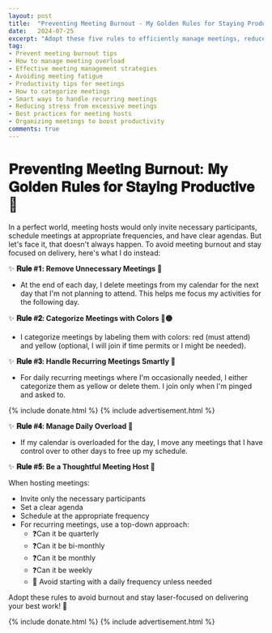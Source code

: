 ```yaml
---
layout: post
title:  "Preventing Meeting Burnout - My Golden Rules for Staying Productive"
date:   2024-07-25
excerpt: "Adopt these five rules to efficiently manage meetings, reduce burnout, and enhance productivity."
tag:
- Prevent meeting burnout tips
- How to manage meeting overload
- Effective meeting management strategies
- Avoiding meeting fatigue
- Productivity tips for meetings
- How to categorize meetings
- Smart ways to handle recurring meetings
- Reducing stress from excessive meetings
- Best practices for meeting hosts
- Organizing meetings to boost productivity
comments: true
---
```


# 𝐏𝐫𝐞𝐯𝐞𝐧𝐭𝐢𝐧𝐠 𝐌𝐞𝐞𝐭𝐢𝐧𝐠 𝐁𝐮𝐫𝐧𝐨𝐮𝐭: 𝐌𝐲 𝐆𝐨𝐥𝐝𝐞𝐧 𝐑𝐮𝐥𝐞𝐬 𝐟𝐨𝐫 𝐒𝐭𝐚𝐲𝐢𝐧𝐠 𝐏𝐫𝐨𝐝𝐮𝐜𝐭𝐢𝐯𝐞 🌟

In a perfect world, meeting hosts would only invite necessary participants, schedule meetings at appropriate frequencies, and have clear agendas. But let's face it, that doesn't always happen. To avoid meeting burnout and stay focused on delivery, here's what I do instead:

✨ **𝐑𝐮𝐥𝐞 #𝟏: Remove Unnecessary Meetings 🚫**

- At the end of each day, I delete meetings from my calendar for the next day that I'm not planning to attend. This helps me focus my activities for the following day.

✨ **𝐑𝐮𝐥𝐞 #𝟐: Categorize Meetings with Colors 🔴🟡**

- I categorize meetings by labeling them with colors: red (must attend) and yellow (optional, I will join if time permits or I might be needed).

✨ **𝐑𝐮𝐥𝐞 #𝟑: Handle Recurring Meetings Smartly 🔄**

- For daily recurring meetings where I'm occasionally needed, I either categorize them as yellow or delete them. I join only when I'm pinged and asked to.

{% include donate.html %}
{% include advertisement.html %}

✨ **𝐑𝐮𝐥𝐞 #𝟒: Manage Daily Overload 📅**

- If my calendar is overloaded for the day, I move any meetings that I have control over to other days to free up my schedule.

✨ **𝐑𝐮𝐥𝐞 #𝟓: Be a Thoughtful Meeting Host 🧠**

When hosting meetings:

- Invite only the necessary participants
- Set a clear agenda
- Schedule at the appropriate frequency
- For recurring meetings, use a top-down approach:
  - ❓Can it be quarterly
  - ❓Can it be bi-monthly
  - ❓Can it be monthly
  - ❓Can it be weekly
  - 🚫 Avoid starting with a daily frequency unless needed

Adopt these rules to avoid burnout and stay laser-focused on delivering your best work! 💪

{% include donate.html %}
{% include advertisement.html %}
